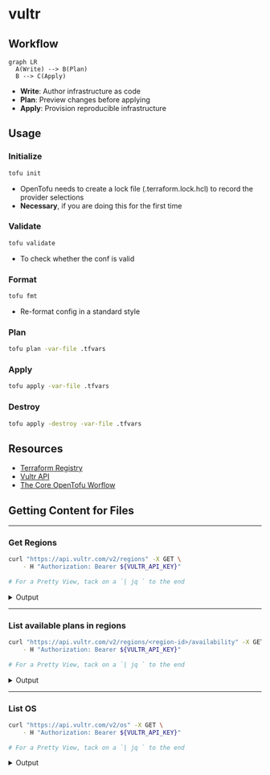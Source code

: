 # vultr

## Workflow
```mermaid
graph LR
  A(Write) --> B(Plan)
  B --> C(Apply)
```

- **Write**: Author infrastructure as code
- **Plan**: Preview changes before applying
- **Apply**: Provision reproducible infrastructure

## Usage
### Initialize
```bash
tofu init
```
- OpenTofu needs to create a lock file (.terraform.lock.hcl) to record the provider selections
- **Necessary**, if you are doing this for the first time

### Validate
```bash
tofu validate
```
- To check whether the conf is valid

### Format
```bash
tofu fmt
```
- Re-format config in a standard style

### Plan
```bash
tofu plan -var-file .tfvars
```

### Apply
```bash
tofu apply -var-file .tfvars
```

### Destroy
```bash
tofu apply -destroy -var-file .tfvars
```


## Resources
- [Terraform Registry](https://registry.terraform.io/providers/vultr/vultr/latest/docs/resources/instance#import)
- [Vultr API](https://www.vultr.com/api/)
- [The Core OpenTofu Worflow](https://opentofu.org/docs/intro/core-workflow)

## Getting Content for Files

---

### Get Regions
```sh
curl "https://api.vultr.com/v2/regions" -X GET \
    - H "Authorization: Bearer ${VULTR_API_KEY}"
    
# For a Pretty View, tack on a `| jq ` to the end
```

<details>
<Summary> Output</Summary>
```txt
{
  "regions": [
    {
      "id": "ams",
      "city": "Amsterdam",
      "country": "NL",
      "continent": "Europe",
      "options": [
        "ddos_protection",
        "block_storage_storage_opt",
        "block_storage_high_perf",
        "load_balancers",
        "kubernetes"
      ]
    },
    ...
    ],
    ....
}
```
</details>

---

### List available plans in regions
```sh
curl "https://api.vultr.com/v2/regions/<region-id>/availability" -X GET \
    - H "Authorization: Bearer ${VULTR_API_KEY}"
    
# For a Pretty View, tack on a `| jq ` to the end
```

<details>
<Summary> Output</Summary>
```txt
{
  "available_plans": [
    "vbm-4c-32gb",
    "vbm-6c-32gb",
    "vc2-1c-1gb",
    "vc2-1c-2gb",
    "vc2-2c-2gb",
    "vc2-2c-4gb",
    "vc2-4c-8gb",
    ...
    ]
}
```
</details>

---

### List OS
```sh
curl "https://api.vultr.com/v2/os" -X GET \
    - H "Authorization: Bearer ${VULTR_API_KEY}"
    
# For a Pretty View, tack on a `| jq ` to the end
```

<details>
<Summary> Output</Summary>
```txt
{
  "os": [
    {
      "id": 124,
      "name": "Windows 2012 R2 Standard x64",
      "arch": "x64",
      "family": "windows"
    },
    {
      "id": 159,
      "name": "Custom",
      "arch": "x64",
      "family": "iso"
    },
    {
      "id": 164,
      "name": "Snapshot",
      "arch": "x64",
      "family": "snapshot"
    },
    {
      "id": 167,
      "name": "CentOS 7 x64",
      "arch": "x64",
      "family": "centos"
    },
	...
	]...
}
```
</details>
